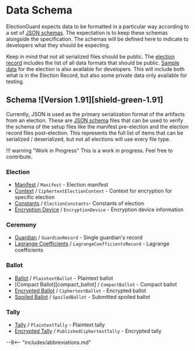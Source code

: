 # Data Schema

ElectionGuard expects data to be formatted in a particular way according to a set of [JSON schemas](https://json-schema.org/). The expectation is to keep these schemas alongside the specification. The schemas will be defined here to indicate to developers what they should be expecting.

Keep in mind that not all serialized files should be public. The [election record][election-record] includes the list of all data formats that should be public. [Sample data][sample-data] for the election is also available for developers. This will include both what is in the Election Record, but also some private data only available for testing. 

## Schema ![Version 1.91][shield-green-1.91]

Currently, JSON is used as the primary serialization format of the artifacts from an election. These are [JSON schema][json-schema] files that can be used to verify the schema of the setup files like the manifest pre-election and the election record files post-election. This represents the full list of items that can be serialized / deserialized, but not all elections will use every file type. 

!!! warning "Work in Progress"
    This is a work in progress. Feel free to contribute.

### Election

- [Manifest][manifest] / `Manifest` - Election manifest
- [Context][ciphertext_election_context] / `CiphertextElectionContext` - Context for encryption for specific election
- [Constants][election_constants] / `ElectionConstants`- Constants of election
- [Encryption Device][encryption_device] / `EncryptionDevice` - Encryption device information

### Ceremony
- [Guardian][guardian_record] / `GuardianRecord` - Single guardian's record
- [Lagrange Coefficients][lagrange_coefficients_record] / `LagrangeCoefficientsRecord` - Lagrange coefficients

### Ballot

- [Ballot][plaintext_ballot] / `PlaintextBallot` - Plaintext ballot
- [Compact Ballot][compact_ballot] / `CompactBallot` - Compact ballot
- [Encrypted Ballot][ciphertext_ballot] / `CiphertextBallot` - Encrypted ballot
- [Spoiled Ballot][spoiled_ballot] / `SpoiledBallot` -  Submitted spoiled ballot

### Tally
- [Tally][plaintext_tally] / `PlaintextTally` - Plaintext tally
- [Encrypted Tally][published_ciphertext_tally] / `PublishedCiphertextTally` - Encrypted tally


<!-- Links -->
[shield-green-0.95]: https://img.shields.io/badge/🗳%20ElectionGuard-v0.95-green
[json-schema]: https://json-schema.org/specification.html "Json Schema Specification"

[election-record]: Election_Record.md
[sample-data]: Sample_Data.md
[manifest]: https://github.com/microsoft/electionguard/blob/main/data/1.91/schema/manifest.schema.json "Manifest Json Schema"
[ciphertext_election_context]: https://github.com/microsoft/electionguard/blob/main/data/1.91/schema/ciphertext_election_context.schema.json "Ciphertext Election Context Json Schema"
[election_constants]: https://github.com/microsoft/electionguard/blob/main/data/1.91/schema/election_constants.schema.json "Election Constants Json Schema"
[encryption_device]: https://github.com/microsoft/electionguard/blob/main/data/1.91/schema/encryption_device.schema.json "Encryption Device Json Schema"
[guardian_record]: https://github.com/microsoft/electionguard/blob/main/data/1.91/schema/guardian_record.schema.json "Guardian Record Json Schema"
[lagrange_coefficients_record]: https://github.com/microsoft/electionguard/blob/main/data/1.91/schema/lagrange_coefficients_record.schema.json "Lagrange Coefficients Record Json Schema"
[plaintext_ballot]: https://github.com/microsoft/electionguard/blob/main/data/1.91/schema/plaintext_ballot.schema.json "Plaintext Ballot Json Schema"
[ciphertext_ballot]: https://github.com/microsoft/electionguard/blob/main/data/1.91/schema/ciphertext_ballot.schema.json "Ciphertext Ballot Json Schema"
[spoiled_ballot]: https://github.com/microsoft/electionguard/blob/main/data/1.91/schema/spoiled_ballot.schema.json "Spoiled Ballot Json Schema"
[plaintext_tally]: https://github.com/microsoft/electionguard/blob/main/data/1.91/schema/plaintext_tally.schema.json "Plaintext Tally Json Schema"
[published_ciphertext_tally]: https://github.com/microsoft/electionguard/blob/main/data/1.91/schema/published_ciphertext_tally.schema.json "Published Ciphertext Tally Json Schema"

--8<-- "includes/abbreviations.md"